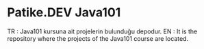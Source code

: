 # Patike.DEV Java101 
TR : Java101 kursuna ait projelerin bulunduğu depodur.
EN : It is the repository where the projects of the Java101 course are located.
